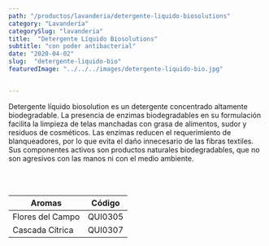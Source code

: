 ```yaml
---
path: "/productos/lavanderia/detergente-liquido-biosolutions"
category: "Lavandería"
categorySlug: "lavanderia"
title:  "Detergente Líquido Biosolutions"
subtitle: "con poder antibacterial"
date: "2020-04-02"
slug:  "detergente-liquido-bio"
featuredImage: "../../../images/detergente-liquido-bio.jpg"


---
```

Detergente líquido biosolution es un detergente concentrado altamente biodegradable. La presencia de enzimas biodegradables en su formulación facilita la limpieza de telas manchadas con grasa de alimentos, sudor y residuos de cosméticos. Las enzimas reducen el requerimiento de blanqueadores, por lo que evita el daño innecesario de las fibras textiles. Sus componentes activos son productos naturales biodegradables, que no son agresivos con las manos ni con el medio ambiente.

<br><br>
<table class="min-w-full md:min-w-0 divide-y-0 divide-gray-200">
          <thead class=" bg-white">
            <tr>
              <th scope="col" class="px-6 text-center text-xs font-medium text-blue-500 uppercase tracking-wider">
                Aromas
              </th>
              <th scope="col" class="px-6 py-3 text-center text-xs font-medium text-blue-500 uppercase tracking-wider">
                Código
              </th>
            </tr>
          </thead>
          <tbody>
            <tr class="bg-gray-400">
              <td class="px-6 py-4 whitespace-nowrap text-sm text-gray-700 text-center">
              Flores del Campo
              </td>
              <td class="px-6 py-4 whitespace-nowrap text-sm text-gray-700 text-center">
              QUI0305
              </td>
            </tr>
             <tr class="bg-gray-200">
              <td class="px-6 py-4 whitespace-nowrap text-sm text-gray-700 text-center">
              Cascada Cítrica
              </td>
              <td class="px-6 py-4 whitespace-nowrap text-sm text-gray-700 text-center">
              QUI0307
              </td>
            </tr>
          </tbody>
        </table>

